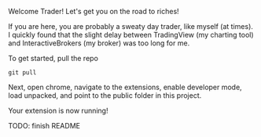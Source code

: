 Welcome Trader! Let's get you on the road to riches!

If you are here, you are probably a sweaty day trader, like myself (at times). 
I quickly found that the slight delay between TradingView (my charting tool) and InteractiveBrokers (my broker) was too long for me.

To get started, pull the repo

`git pull`

Next, open chrome, navigate to the extensions, enable developer mode, load unpacked, and point to the public folder in this project. 

Your extension is now running!

TODO: finish README